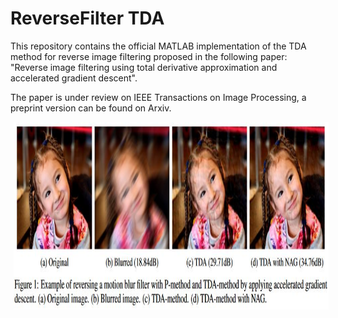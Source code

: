 # ReverseFilter TDA

This repository contains the official MATLAB implementation of the TDA method for reverse image filtering proposed in the following paper: "Reverse image filtering using total derivative approximation and accelerated gradient descent". 

The paper is under review on IEEE Transactions on Image Processing, a preprint version can be found on Arxiv. 

<p float="left">
    <img src='./Sample.JPG' height="300" hspace="5"/>

</p>
